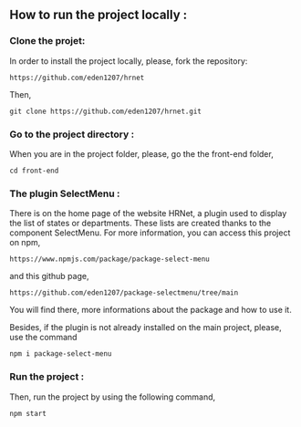 ## How to run the project locally :


### Clone the projet:

In order to install the project locally, please, fork the repository:

```
https://github.com/eden1207/hrnet
```

Then,

```
git clone https://github.com/eden1207/hrnet.git
```

### Go to the project directory :

When you are in the project folder, please, go the the front-end folder,

```
cd front-end
```

### The plugin SelectMenu :

There is on the home page of the website HRNet, a plugin used to display the list of states or 
departments. These lists are created thanks to the component SelectMenu. For more information, you
can access this project on npm,

```
https://www.npmjs.com/package/package-select-menu
```

and this github page,

```
https://github.com/eden1207/package-selectmenu/tree/main
```

You will find there, more informations about the package and how to use it.

Besides, if the plugin is not already installed on the main project, please, use the command

```
npm i package-select-menu
```

### Run the project :

Then, run the project by using the following command,

```
npm start
```